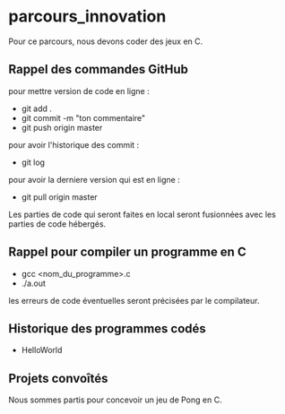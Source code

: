 # parcours_innovation

Pour ce parcours, nous devons coder des jeux en C.

## Rappel des commandes GitHub

pour mettre version de code en ligne :
-   git add .
-   git commit -m "ton commentaire"
-   git push origin master

pour avoir l'historique des commit :
-   git log 

pour avoir la derniere version qui est en ligne :
-   git pull origin master

Les parties de code qui seront faites en local seront fusionnées avec les parties de code hébergés.

## Rappel pour compiler un programme en C

-   gcc <nom_du_programme>.c
-   ./a.out

les erreurs de code éventuelles seront précisées par le compilateur.

## Historique des programmes codés
-   HelloWorld

## Projets convoîtés

Nous sommes partis pour concevoir un jeu de Pong en C.
